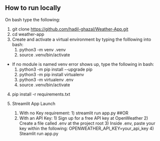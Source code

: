 ## How to run locally
On bash type the following:
1) git clone https://github.com/hadil-ghazal/Weather-App.git
2) cd weather-app
3) Create and activate a virtual environment by typing the folllowing into bash:
     1)  python3 -m venv .venv
     2)  source .venv/bin/activate
  - If no module is named venv error shows up, type the following in bash:
      1)    python3 -m pip install --upgrade pip
      2)    python3 -m pip install virtualenv
      3)    python3 -m virtualenv .env
      4)    source .venv/bin/activate
4) pip install -r requirements.txt
   
6) Streamlit App Launch 
    1) With no Key requirement:
            1) streamlit run app.py
          ##OR
    3) With an API Key:
            1) Sign up for a free API key at OpenWeather
            2) Create a file called .env at the project root
            3) Inside .env, paste your key within the following: OPENWEATHER_API_KEY=your_api_key
            4) Steamlit run app.py



